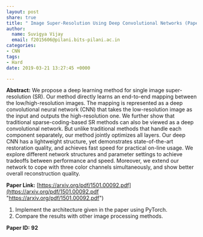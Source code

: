 ```yaml
---
layout: post
share: true
title: " Image Super-Resolution Using Deep Convolutional Networks (Paper ID: 92)"
author:
  name: Suvigya Vijay
  email: f2015606@pilani.bits-pilani.ac.in
categories:
- CNN
tags:
- Hard
date: 2019-03-21 13:27:45 +0000

---
```

**Abstract:** We propose a deep learning method for single image super-resolution (SR). Our method directly learns an end-to-end mapping between the low/high-resolution images. The mapping is represented as a deep convolutional neural network (CNN) that takes the low-resolution image as the input and outputs the high-resolution one. We further show that traditional sparse-coding-based SR methods can also be viewed as a deep convolutional network. But unlike traditional methods that handle each component separately, our method jointly optimizes all layers. Our deep CNN has a lightweight structure, yet demonstrates state-of-the-art restoration quality, and achieves fast speed for practical on-line usage. We explore different network structures and parameter settings to achieve tradeoffs between performance and speed. Moreover, we extend our network to cope with three color channels simultaneously, and show better overall reconstruction quality.

**Paper Link:** [https://arxiv.org/pdf/1501.00092.pdf](https://arxiv.org/pdf/1501.00092.pdf "https://arxiv.org/pdf/1501.00092.pdf")

1. Implement the architecture given in the paper using PyTorch.
2. Compare the results with other image processing methods.

**Paper ID:** **92**